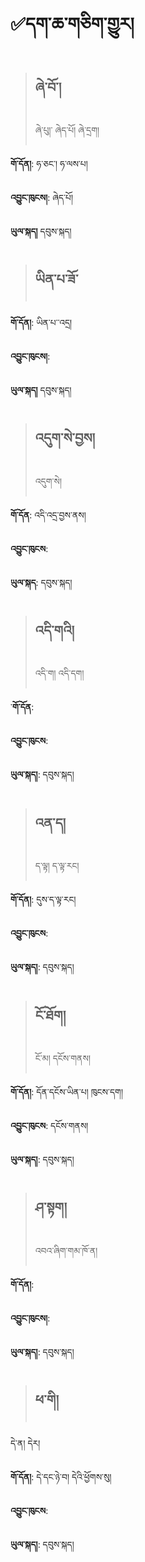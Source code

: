 # ✅དག་ཆ་གཅིག་གྱུར།

> ## ཞེ་བོ་།
> ཞེ་པུ།་ ཞེད་པོ། ཞེ་དྲག།

**གོ་དོན།**: ཧ་ཅང་། ཧ་ལས་པ། 

**འབྱུང་ཁུངས།**: ཞེད་པོ།   

**ཡུལ་སྐད།** དབུས་སྐད།


> ## ཡིན་པ་ཟོ་


**གོ་དོན།**: ཡིན་པ་་འདྲ། 

**འབྱུང་ཁུངས།**: 

**ཡུལ་སྐད།** དབུས་སྐད།


> ## འདུག་སེ་བྱས།
> འདུག་སེ། 

**གོ་དོན**: འདི་འདྲ་བྱས་ནས།

**འབྱུང་ཁུངས**: 

**ཡུལ་སྐད**: དབུས་སྐད།


> ## འདི་གའི།
> འདི་ག། འདི་དག།

༌**གོ་དོན**: 

**འབྱུང་ཁུངས**: 

**ཡུལ་སྐད།**: དབུས་སྐད།


> ## འན་ད།
> ད་ལྟ། ད་ལྟ་རང།

**གོ་དོན།**: དུས་ད་ལྟ་རང།

**འབྱུང་ཁུངས**:

**ཡུལ་སྐད།**: དབུས་སྐད།


> ## ངོ་ཐོག།
> ངོ་མ། དངོས་གནས། 

**གོ་དོན།**: དོན་དངོས་ཡིན་པ། ཁུངས་དག།

**འབྱུང་ཁུངས**: དངོས་གནས།

**ཡུལ་སྐད།**: དབུས་སྐད།


> ## ཤ་སྟག།
> འབའ་ཞིག་གམ་ཁོ་ན།

**གོ་དོན།**: 

**འབྱུང་ཁུངས།**: 

**ཡུལ་སྐད།**: དབུས་སྐད།


> ## ཕ་གི།
དེ་ན། དེར།

**གོ་དོན།**: དེ་དང་ཉེ་བ། དེའི་ཕྱོགས་སུ།

**འབྱུང་ཁུངས**: 

**ཡུལ་སྐད།**: དབུས་སྐད།


